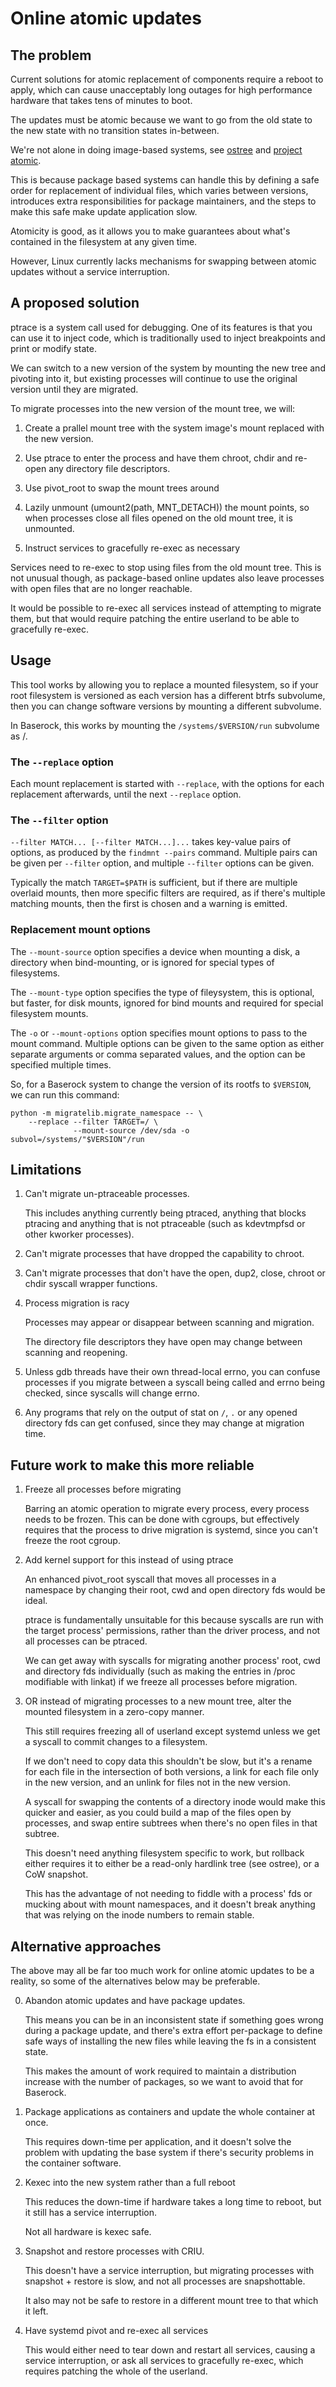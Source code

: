 Online atomic updates
=====================

The problem
-----------

Current solutions for atomic replacement of components require a reboot to
apply, which can cause unacceptably long outages for high performance hardware
that takes tens of minutes to boot.

The updates must be atomic because we want to go from the old state to the new
state with no transition states in-between.

We're not alone in doing image-based systems, see [ostree](https://wiki.gnome.org/action/show/Projects/OSTree?action=show&redirect=OSTree) and [project atomic](http://www.projectatomic.io).

This is because package based systems can handle this by defining a safe order
for replacement of individual files, which varies between versions, introduces
extra responsibilities for package maintainers, and the steps to make this safe
make update application slow.

Atomicity is good, as it allows you to make guarantees about what's contained
in the filesystem at any given time.

However, Linux currently lacks mechanisms for swapping between atomic updates
without a service interruption.

A proposed solution
-------------------

ptrace is a system call used for debugging. One of its features is that
you can use it to inject code, which is traditionally used to inject
breakpoints and print or modify state.

We can switch to a new version of the system by mounting the new tree and
pivoting into it, but existing processes will continue to use the original
version until they are migrated.

To migrate processes into the new version of the mount tree, we will:

1.  Create a prallel mount tree with the system image's mount replaced
    with the new version.

2.  Use ptrace to enter the process and have them chroot, chdir and re-open any
    directory file descriptors.

3.  Use pivot_root to swap the mount trees around

4.  Lazily unmount (umount2(path, MNT_DETACH)) the mount points, so when
    processes close all files opened on the old mount tree, it is unmounted.

5.  Instruct services to gracefully re-exec as necessary

Services need to re-exec to stop using files from the old mount tree. This is
not unusual though, as package-based online updates also leave processes with
open files that are no longer reachable.

It would be possible to re-exec all services instead of attempting to migrate
them, but that would require patching the entire userland to be able to
gracefully re-exec.

Usage
-----

This tool works by allowing you to replace a mounted filesystem, so if your
root filesystem is versioned as each version has a different btrfs subvolume,
then you can change software versions by mounting a different subvolume.

In Baserock, this works by mounting the `/systems/$VERSION/run` subvolume as /.

### The `--replace` option

Each mount replacement is started with `--replace`, with the options for each
replacement afterwards, until the next `--replace` option.

### The `--filter` option

`--filter MATCH... [--filter MATCH...]...` takes key-value pairs of options, as
produced by the `findmnt --pairs` command. Multiple pairs can be given per
`--filter` option, and multiple `--filter` options can be given.

Typically the match `TARGET=$PATH` is sufficient, but if there are multiple
overlaid mounts, then more specific filters are required, as if there's
multiple matching mounts, then the first is chosen and a warning is emitted.

### Replacement mount options

The `--mount-source` option specifies a device when mounting a disk, a
directory when bind-mounting, or is ignored for special types of filesystems.

The `--mount-type` option specifies the type of fileysystem, this is optional,
but faster, for disk mounts, ignored for bind mounts and required for special
filesystem mounts.

The `-o` or `--mount-options` option specifies mount options to pass to the
mount command. Multiple options can be given to the same option as either
separate arguments or comma separated values, and the option can be specified
multiple times.

So, for a Baserock system to change the version of its rootfs to `$VERSION`, we
can run this command:

    python -m migratelib.migrate_namespace -- \
        --replace --filter TARGET=/ \
                  --mount-source /dev/sda -o subvol=/systems/"$VERSION"/run

Limitations
-----------

1.  Can't migrate un-ptraceable processes.

    This includes anything currently being ptraced, anything that blocks
    ptracing and anything that is not ptraceable (such as kdevtmpfsd or
    other kworker processes).

2.  Can't migrate processes that have dropped the capability to chroot.

3.  Can't migrate processes that don't have the open, dup2, close, chroot or
    chdir syscall wrapper functions.

4.  Process migration is racy

    Processes may appear or disappear between scanning and migration.

    The directory file descriptors they have open may change between scanning
    and reopening.

5.  Unless gdb threads have their own thread-local errno, you can confuse
    processes if you migrate between a syscall being called and errno being
    checked, since syscalls will change errno.

6.  Any programs that rely on the output of stat on `/`, `.` or any opened
    directory fds can get confused, since they may change at migration time.

Future work to make this more reliable
--------------------------------------

1.  Freeze all processes before migrating

    Barring an atomic operation to migrate every process, every process needs
    to be frozen. This can be done with cgroups, but effectively requires that
    the process to drive migration is systemd, since you can't freeze the root
    cgroup.

2.  Add kernel support for this instead of using ptrace

    An enhanced pivot_root syscall that moves all processes in a namespace by
    changing their root, cwd and open directory fds would be ideal.

    ptrace is fundamentally unsuitable for this because syscalls are run with
    the target process' permissions, rather than the driver process, and not all
    processes can be ptraced.

    We can get away with syscalls for migrating another process' root, cwd and
    directory fds individually (such as making the entries in /proc modifiable
    with linkat) if we freeze all processes before migration.

3.  OR instead of migrating processes to a new mount tree, alter the mounted
    filesystem in a zero-copy manner.

    This still requires freezing all of userland except systemd unless we get a
    syscall to commit changes to a filesystem.

    If we don't need to copy data this shouldn't be slow, but it's a rename for
    each file in the intersection of both versions, a link for each file only
    in the new version, and an unlink for files not in the new version.

    A syscall for swapping the contents of a directory inode would make this
    quicker and easier, as you could build a map of the files open by processes,
    and swap entire subtrees when there's no open files in that subtree.

    This doesn't need anything filesystem specific to work, but rollback either
    requires it to either be a read-only hardlink tree (see ostree), or a CoW
    snapshot.

    This has the advantage of not needing to fiddle with a process' fds or
    mucking about with mount namespaces, and it doesn't break anything that was
    relying on the inode numbers to remain stable.


Alternative approaches
----------------------

The above may all be far too much work for online atomic updates to be a
reality, so some of the alternatives below may be preferable.

0.  Abandon atomic updates and have package updates.

    This means you can be in an inconsistent state if something goes wrong
    during a package update, and there's extra effort per-package to define safe
    ways of installing the new files while leaving the fs in a consistent state.

    This makes the amount of work required to maintain a distribution increase
    with the number of packages, so we want to avoid that for Baserock.

1.  Package applications as containers and update the whole container at once.

    This requires down-time per application, and it doesn't solve the problem
    with updating the base system if there's security problems in the container
    software.

2.  Kexec into the new system rather than a full reboot

    This reduces the down-time if hardware takes a long time to reboot, but it
    still has a service interruption.

    Not all hardware is kexec safe.

3.  Snapshot and restore processes with CRIU.

    This doesn't have a service interruption, but migrating processes with
    snapshot + restore is slow, and not all processes are snapshottable.

    It also may not be safe to restore in a different mount tree to that which
    it left.

4.  Have systemd pivot and re-exec all services

    This would either need to tear down and restart all services, causing a
    service interruption, or ask all services to gracefully re-exec, which
    requires patching the whole of the userland.
